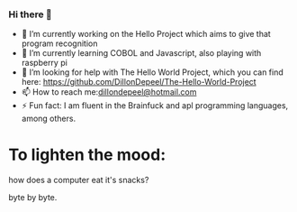 ### Hi there 👋


- 🔭 I’m currently working on the Hello Project which aims to give that program recognition
- 🌱 I’m currently learning COBOL and Javascript, also playing with raspberry pi
- 🤔 I’m looking for help with The Hello World Project, which you can find here: https://github.com/DillonDepeel/The-Hello-World-Project
- 📫 How to reach me:dillondepeel@hotmail.com
- ⚡ Fun fact: I am fluent in the Brainfuck and apl programming languages, among others.


# To lighten the mood:
how does a computer eat it's snacks?

byte by byte.
